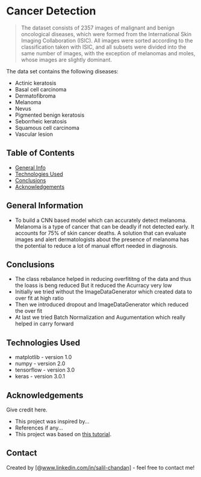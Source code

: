 # Cancer Detection
> The dataset consists of 2357 images of malignant and benign oncological diseases, which were formed from the International Skin Imaging Collaboration (ISIC). All images were sorted according to the classification taken with ISIC, and all subsets were divided into the same number of images, with the exception of melanomas and moles, whose images are slightly dominant.


The data set contains the following diseases:

- Actinic keratosis
- Basal cell carcinoma
- Dermatofibroma
- Melanoma
- Nevus
- Pigmented benign keratosis
- Seborrheic keratosis
- Squamous cell carcinoma
- Vascular lesion

## Table of Contents
* [General Info](#general-information)
* [Technologies Used](#technologies-used)
* [Conclusions](#conclusions)
* [Acknowledgements](#acknowledgements)

<!-- You can include any other section that is pertinent to your problem -->

## General Information
- To build a CNN based model which can accurately detect melanoma. Melanoma is a type of cancer that can be deadly if not detected early. It accounts for 75% of skin cancer deaths. A solution that can evaluate images and alert dermatologists about the presence of melanoma has the potential to reduce a lot of manual effort needed in diagnosis.

<!-- You don't have to answer all the questions - just the ones relevant to your project. -->

## Conclusions
- The class rebalance helped in reducing overfititng of the data and thus the loass is beng reduced But it reduced the Acurracy very low
- Initially we tried without the ImageDataGenerator which created data to over fit at high ratio
- Then we introduced dropout and ImageDataGenerator which reduced the over fit
- At last we tried Batch Normalization and Augumentation which really helped in carry forward

<!-- You don't have to answer all the questions - just the ones relevant to your project. -->


## Technologies Used
- matplotlib - version 1.0
- numpy - version 2.0
- tensorflow - version 3.0
- keras - version 3.0.1
<!-- As the libraries versions keep on changing, it is recommended to mention the version of library used in this project -->

## Acknowledgements
Give credit here.
- This project was inspired by...
- References if any...
- This project was based on [this tutorial](https://learn.upgrad.com).


## Contact
Created by [@www.linkedin.com/in/salil-chandan] - feel free to contact me!


